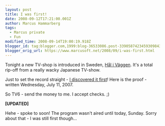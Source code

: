```yaml
---
layout: post
title: I was first!
date: 2008-09-12T17:21:00.001Z
author: Marcus Hammarberg
tags:
  - Marcus private
  - Fun
modified_time: 2008-09-14T19:00:19.918Z
blogger_id: tag:blogger.com,1999:blog-36533086.post-3390587423459309843
blogger_orig_url: https://www.marcusoft.net/2008/09/i-was-first.html
---
```


Tonight a new TV-shop is introduced in Sweden, [Hål i Väggen](http://www.tv6.se/halivaggen). It's a total rip-off from a really wacky Japanese TV-show.

Just to set the record straight - [I discovered it first](https://www.marcusoft.net/2007/07/only-in-japan.html)! Here is the proof - written Wednesday, July 11, 2007.

So TV6 - send the money to me. I accept checks. ;)

**[UPDATED]**

Hehe - spoke to soon! The program wasn't aired until today, Sunday. Sorry about that - I was still first though...
